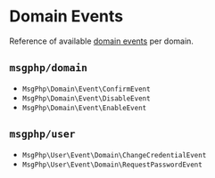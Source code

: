 # Domain Events

Reference of available [domain events](../event-sourcing/events.md) per domain.

<!--ref-start:domain-events-->
## `msgphp/domain`

- `MsgPhp\Domain\Event\ConfirmEvent`
- `MsgPhp\Domain\Event\DisableEvent`
- `MsgPhp\Domain\Event\EnableEvent`

## `msgphp/user`

- `MsgPhp\User\Event\Domain\ChangeCredentialEvent`
- `MsgPhp\User\Event\Domain\RequestPasswordEvent`

<!--ref-end:domain-events-->
